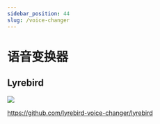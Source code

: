 ```yaml
---
sidebar_position: 44
slug: /voice-changer
---
```


# 语音变换器



## Lyrebird

![](./images/Lyrebird.png)

https://github.com/lyrebird-voice-changer/lyrebird
